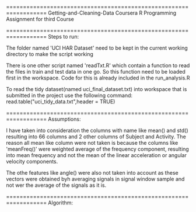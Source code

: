==================================================================
Getting-and-Cleaning-Data
Coursera R Programming Assignment for third Course

==================================================================
Steps to run:

The folder named 'UCI HAR Dataset' need to be kept in the current working directory to make the script working

There is one other script named 'readTxt.R' which contain a function to read the files in train and test data in one go. So this function need to be loaded first in the workspace. Code for this is already included in the run_analysis.R

To read the tidy dataset(named uci_final_dataset.txt) into workspace that is submitted in the project use the following command:
read.table("uci_tidy_data.txt",header = TRUE)

==================================================================
Assumptions:

I have taken into consideration the columns with name like mean() and std() resulting into 66 columns and 2 other columns of Subject and Activity. The reason all mean like column were not taken is because the columns like 'meanFreq()' were weighted average of the frequency component, resulting into mean frequency and not the mean of the linear acceleration or angular velocity components. 

The othe features like angle() were also not taken into account as these vectors were obtained byh averaging signals in signal window sample and not wer the average of the signals as it is.

==================================================================
Algorithm:

